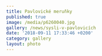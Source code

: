 ```yaml
---
title: Pavlovické meruňky
published: true
image: /media/p6260040.jpg
gallery: /news/sysli-v-pavlovicích
date: '2018-09-11 17:33:46 +0200'
category: gallery
layout: photo
---
```


